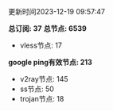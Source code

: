 更新时间2023-12-19 09:57:47

**总订阅: 37**
**总节点: 6539**
- vless节点: 17

**google ping有效节点: 213**
- v2ray节点: 145
- ss节点: 50
- trojan节点: 18
